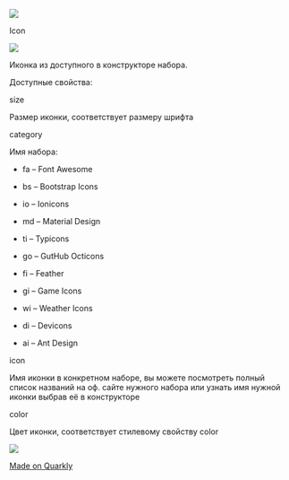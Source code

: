 [![](https://test-upl.quarkly.io/5e60efa12db4d10024432a9f/images/quarkly-beta-logo-on-dark.svg?v=2020-10-30T09:51:10.304Z)](https://quarkly-site-test.netlify.app/)

Icon

![](https://uploads.quarkly.io/landing/docs-interface-context-menu.png)

Иконка из доступного в конструкторе набора.

Доступные свойства:

size

Размер иконки, соответствует размеру шрифта

category

Имя набора:

*   fa – Font Awesome
    
*   bs – Bootstrap Icons
    
*   io – Ionicons
    
*   md – Material Design
    
*   ti – Typicons
    
*   go – GutHub Octicons
    
*   fi – Feather
    
*   gi – Game Icons
    
*   wi – Weather Icons
    
*   di – Devicons
    
*   ai – Ant Design
    

icon

Имя иконки в конкретном наборе, вы можете посмотреть полный список названий на оф. сайте нужного набора или узнать имя нужной иконки выбрав её в конструкторе

color

Цвет иконки, соответствует стилевому свойству color

![](https://test-upl.quarkly.io/5e60efa12db4d10024432a9f/images/quarkly-beta-logo-on-dark.svg?v=2020-10-30T09:51:10.304Z)

[Made on Quarkly](https://quarkly.io/)